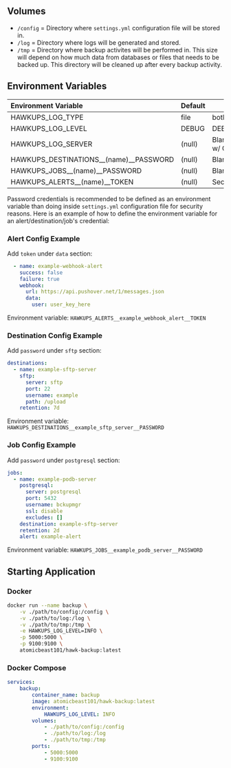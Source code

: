 ## Volumes

* `/config` = Directory where `settings.yml` configuration file will be stored in.
* `/log` = Directory where logs will be generated and stored.
* `/tmp` = Directory where backup activites will be performed in. This size will depend on how much data from databases or files that needs to be backed up. This directory will be cleaned up after every backup activity.

## Environment Variables

| Environment Variable                   | Default | Value Req.                                | Example                |
| :------------------------------------- | ------- | ----------------------------------------- | ---------------------- |
| HAWKUPS_LOG_TYPE                       | file    | both,file,syslog                          | both                   | 
| HAWKUPS_LOG_LEVEL                      | DEBUG   | DEBUG,INFO,WARN,ERROR                     | INFO                   |
| HAWKUPS_LOG_SERVER                     | (null)  | Blank or FQDN/IP Address w/ Optional Port | syslog.example.com:514 |
| HAWKUPS_DESTINATIONS__(name)__PASSWORD | (null)  | Blank or password value                   | P@sswOrd               |
| HAWKUPS_JOBS__(name)__PASSWORD         | (null)  | Blank or password value                   | P@sswOrd               |
| HAWKUPS_ALERTS__(name)__TOKEN          | (null)  | Secret value                              | (token here)           |

Password credentials is recommended to be defined as an environment variable than doing inside `settings.yml` configuration file for security reasons. Here is an example of how to define the environment variable for an alert/destination/job's credential:

### Alert Config Example

Add `token` under `data` section:

```yaml
  - name: example-webhook-alert
    success: false
    failure: true
    webhook:
      url: https://api.pushover.net/1/messages.json
      data:
        user: user_key_here
```

Environment variable: `HAWKUPS_ALERTS__example_webhook_alert__TOKEN`

### Destination Config Example

Add `password` under `sftp` section:

```yaml
destinations:
  - name: example-sftp-server
    sftp:
      server: sftp
      port: 22
      username: example
      path: /upload
    retention: 7d
```

Environment variable: `HAWKUPS_DESTINATIONS__example_sftp_server__PASSWORD`

### Job Config Example

Add `password` under `postgresql` section:

```yaml
jobs:
  - name: example-podb-server
    postgresql:
      server: postgresql
      port: 5432
      username: bckupmgr
      ssl: disable
      excludes: []
    destination: example-sftp-server
    retention: 2d
    alert: example-alert
```

Environment variable: `HAWKUPS_JOBS__example_podb_server__PASSWORD`

## Starting Application
### Docker
```bash
docker run --name backup \
    -v ./path/to/config:/config \
    -v ./path/to/log:/log \
    -v ./path/to/tmp:/tmp \
    -e HAWKUPS_LOG_LEVEL=INFO \
    -p 5000:5000 \
    -p 9100:9100 \
    atomicbeast101/hawk-backup:latest
```

### Docker Compose
```yaml
services:
    backup:
        container_name: backup
        image: atomicbeast101/hawk-backup:latest
        environment:
            HAWKUPS_LOG_LEVEL: INFO
        volumes:
            - ./path/to/config:/config
            - ./path/to/log:/log
            - ./path/to/tmp:/tmp
        ports:
            - 5000:5000
            - 9100:9100
```
